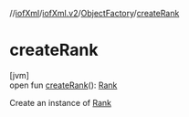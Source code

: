 //[iofXml](../../../index.md)/[iofXml.v2](../index.md)/[ObjectFactory](index.md)/[createRank](create-rank.md)

# createRank

[jvm]\
open fun [createRank](create-rank.md)(): [Rank](../-rank/index.md)

Create an instance of [Rank](../-rank/index.md)

